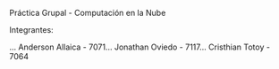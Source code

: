 Práctica Grupal - Computación en la Nube

Integrantes:

...   Anderson Allaica - 7071...
      Jonathan Oviedo - 7117...
      Cristhian Totoy - 7064
